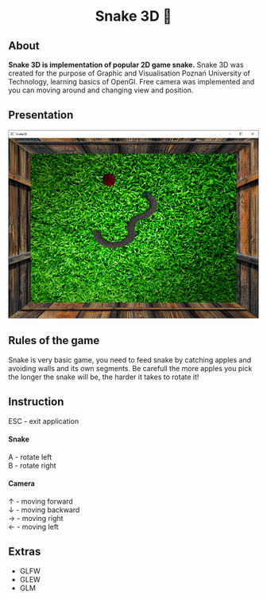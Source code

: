 <h1 align="center">
    Snake 3D 🐍
</h1>

## About
<b>Snake 3D is implementation of popular 2D game snake.</b> Snake 3D was created for the purpose of Graphic and Visualisation Poznań University of Technology, learning basics of OpenGl. Free camera was implemented and you can moving around and changing view and position.

## Presentation
![Snake](./Snake3D.png)

## Rules of the game

Snake is very basic game, you need to feed snake by catching apples and avoiding walls and its own segments. Be carefull the more apples you pick the longer the snake will be, the harder it takes to rotate it!

## Instruction
ESC - exit application
<h4>Snake</h4>
A - rotate left <br/>
B - rotate right
<h4>Camera</h4>
&#8593; - moving forward <br/>
&#8595; - moving backward <br/>
&#8594; - moving right <br/>
&#8592; - moving left

## Extras
- GLFW
- GLEW
- GLM
